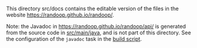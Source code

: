 This directory src/docs contains the editable version of the files in the
website https://randoop.github.io/randoop/.

Note: the Javadoc in https://randoop.github.io/randoop/api/ is generated from the source
code in [src/main/java](../main/java), and is not part of this directory.
See the configuration of the `javadoc` task in the [build script](../../build.gradle).
